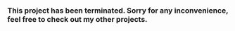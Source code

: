 ### This project has been terminated. Sorry for any inconvenience, feel free to check out my other projects.
